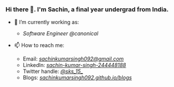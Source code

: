 ### Hi there 👋. I'm Sachin, a final year undergrad from India.

<!--
**sachinkumarsingh092/sachinkumarsingh092** is a ✨ _special_ ✨ repository because its `README.md` (this file) appears on your GitHub profile.

Here are some ideas to get you started:

- 🌱 I’m currently learning ...
- 👯 I’m looking to collaborate on ...

- 💬 Ask me about ...

- 😄 Pronouns: ...
- ⚡ Fun fact: ...
-->

- 🔭 I’m currently working as:
  - *Software Engineer @canonical*

- 📫 How to reach me: 
  - Email: *sachinkumarsingh092@gmail.com*
  - LinkedIn: *[sachin-kumar-singh-244448188](https://www.linkedin.com/in/sachin-kumar-singh-244448188/)*
  - Twitter handle: *[@sks_15_](https://twitter.com/sks_15_)*
  - Blogs: *[sachinkumarsingh092.github.io/blogs](https://sachinkumarsingh092.github.io/blog/)*
